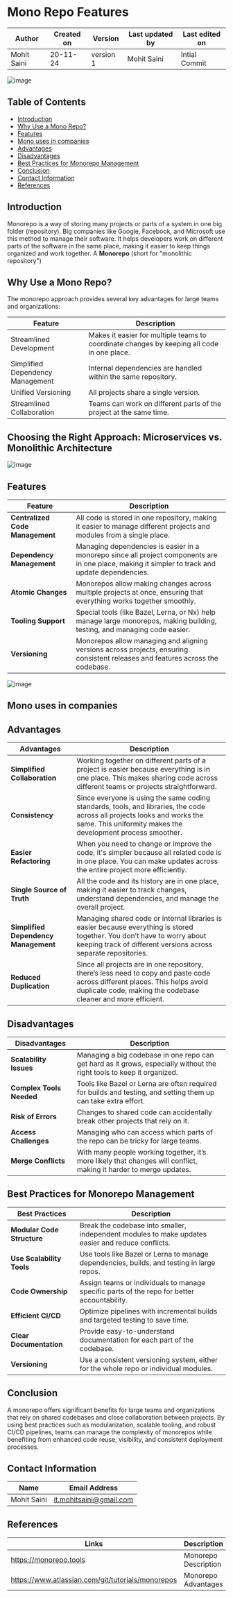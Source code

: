 # Mono Repo Features

 | Author        | Created on | Version | Last updated by | Last edited on |
  |-------------|---------|-------------|-------------|---------|
  | Mohit Saini | 20-11-24 | version 1 | Mohit Saini | Intial Commit |

![image](https://github.com/user-attachments/assets/d4242270-735c-420f-b90a-15bf4bf0393f)

## Table of Contents
- [Introduction](#introduction)
- [Why Use a Mono Repo?](#why-use-a-mono-repo)
- [Features](#features)
- [Mono uses in companies](#mono-uses-in-companies)
- [Advantages](#advantages)
- [Disadvantages](#disadvantages)
- [Best Practices for Monorepo Management](#best-practices-for-monorepo-management)
- [Conclusion](#conclusion)
- [Contact Information](#contact-information)
- [References](#references)

## Introduction
Monorepo is a way of storing many projects or parts of a system in one big folder (repository). Big companies like Google, Facebook, and Microsoft use this method to manage their software. It helps developers work on different parts of the software in the same place, making it easier to keep things organized and work together.
A **Monorepo** (short for "monolithic repository")


## Why Use a Mono Repo?

The monorepo approach provides several key advantages for large teams and organizations:

| **Feature**                         | **Description**                                                                 |
|---------------------------------|-----------------------------------------------------------------------------|
| Streamlined Development         | Makes it easier for multiple teams to coordinate changes by keeping all code in one place. |
| Simplified Dependency Management| Internal dependencies are handled within the same repository.                |
| Unified Versioning              | All projects share a single version.                                        |
| Streamlined Collaboration       | Teams can work on different parts of the project at the same time.           |

## Choosing the Right Approach: Microservices vs. Monolithic Architecture

![image](https://github.com/user-attachments/assets/df5eb778-1260-4131-8f27-f6be074bd621)

## Features

| **Feature**               | **Description**                                                                                                                                         |
|-----------------------|-----------------------------------------------------------------------------------------------------------------------------------------------------|
| **Centralized Code Management** | All code is stored in one repository, making it easier to manage different projects and modules from a single place.                            |
| **Dependency Management** | Managing dependencies is easier in a monorepo since all project components are in one place, making it simpler to track and update dependencies. |
| **Atomic Changes**        | Monorepos allow making changes across multiple projects at once, ensuring that everything works together smoothly.                                |
| **Tooling Support**       | Special tools (like Bazel, Lerna, or Nx) help manage large monorepos, making building, testing, and managing code easier.                         |
| **Versioning**            | Monorepos allow managing and aligning versions across projects, ensuring consistent releases and features across the codebase.                  |

![image](https://github.com/user-attachments/assets/0a32a2cc-2481-4742-9fa2-aa996fda4d42)

## Mono uses in companies



## Advantages

| **Advantages**                 | **Description**                                                                                                                                              |
|--------------------------------|--------------------------------------------------------------------------------------------------------------------------------------------------------------|
| **Simplified Collaboration**   | Working together on different parts of a project is easier because everything is in one place. This makes sharing code across different teams or projects straightforward. |
| **Consistency**                | Since everyone is using the same coding standards, tools, and libraries, the code across all projects looks and works the same. This uniformity makes the development process smoother. |
| **Easier Refactoring**         | When you need to change or improve the code, it's simpler because all related code is in one place. You can make updates across the entire project more efficiently. |
| **Single Source of Truth**     | All the code and its history are in one place, making it easier to track changes, understand dependencies, and manage the overall project.                  |
| **Simplified Dependency Management** | Managing shared code or internal libraries is easier because everything is stored together. You don’t have to worry about keeping track of different versions across separate repositories. |
| **Reduced Duplication**        | Since all projects are in one repository, there’s less need to copy and paste code across different places. This helps avoid duplicate code, making the codebase cleaner and more efficient. |


## Disadvantages

| **Disadvantages**       | **Description**                                                                                                     |
|--------------------------|---------------------------------------------------------------------------------------------------------------------|
| **Scalability Issues**   | Managing a big codebase in one repo can get hard as it grows, especially without the right tools to keep it organized. |
| **Complex Tools Needed** | Tools like Bazel or Lerna are often required for builds and testing, and setting them up can take extra effort.       |
| **Risk of Errors**       | Changes to shared code can accidentally break other projects that rely on it.                                       |
| **Access Challenges**    | Managing who can access which parts of the repo can be tricky for large teams.                                       |
| **Merge Conflicts**      | With many people working together, it’s more likely that changes will conflict, making it harder to merge updates.    |


## Best Practices for Monorepo Management

| **Best Practices**         | **Description**                                                                                   |
|----------------------------|---------------------------------------------------------------------------------------------------|
| **Modular Code Structure** | Break the codebase into smaller, independent modules to make updates easier and reduce conflicts. |
| **Use Scalability Tools**  | Use tools like Bazel or Lerna to manage dependencies, builds, and testing in large repos.         |
| **Code Ownership**         | Assign teams or individuals to manage specific parts of the repo for better accountability.       |
| **Efficient CI/CD**        | Optimize pipelines with incremental builds and targeted testing to save time.                     |
| **Clear Documentation**    | Provide easy-to-understand documentation for each part of the codebase.                          |
| **Versioning**             | Use a consistent versioning system, either for the whole repo or individual modules.              |


## Conclusion
A monorepo offers significant benefits for large teams and organizations that rely on shared codebases and close collaboration between projects. By using best practices such as modularization, scalable tooling, and robust CI/CD pipelines, teams can manage the complexity of monorepos while benefiting from enhanced code reuse, visibility, and consistent deployment processes.

## Contact Information 
|Name|Email Address|
|:---:|:---:|
|Mohit Saini|it.mohitsaini@gmail.com|

## References

| **Links**                                           | **Description**         |
|-----------------------------------------------------|-------------------------|
| https://monorepo.tools          | Monorepo Description    |
| https://www.atlassian.com/git/tutorials/monorepos | Monorepo Advantages |

